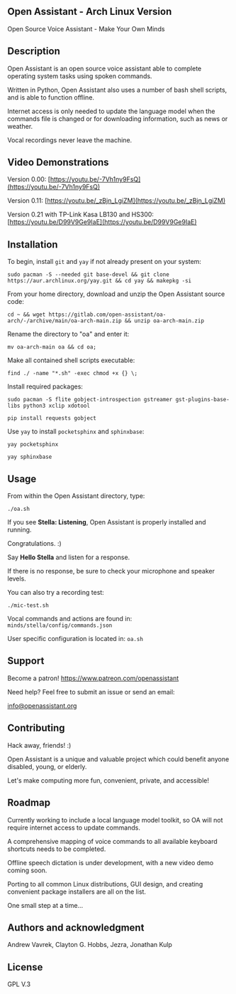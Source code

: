 ## Open Assistant - Arch Linux Version
Open Source Voice Assistant - Make Your Own Minds

## Description
Open Assistant is an open source voice assistant able to complete operating system tasks using spoken commands.

Written in Python, Open Assistant also uses a number of bash shell scripts, and is able to function offline. 

Internet access is only needed to update the language model when the commands file is changed or for downloading information, such as news or weather. 

Vocal recordings never leave the machine.

## Video Demonstrations
Version 0.00:
[https://youtu.be/-7Vh1ny9FsQ](https://youtu.be/-7Vh1ny9FsQ)

Version 0.11:
[https://youtu.be/_zBjn_LgiZM](https://youtu.be/_zBjn_LgiZM)

Version 0.21 with TP-Link Kasa LB130 and HS300:
[https://youtu.be/D99V9Ge9IaE](https://youtu.be/D99V9Ge9IaE)

## Installation
To begin, install ``git`` and ``yay`` if not already present on your system:

```
sudo pacman -S --needed git base-devel && git clone https://aur.archlinux.org/yay.git && cd yay && makepkg -si
```

From your home directory, download and unzip the Open Assistant source code:

```
cd ~ && wget https://gitlab.com/open-assistant/oa-arch/-/archive/main/oa-arch-main.zip && unzip oa-arch-main.zip
```

Rename the directory to "oa" and enter it:
```
mv oa-arch-main oa && cd oa;
```

Make all contained shell scripts executable:
```
find ./ -name "*.sh" -exec chmod +x {} \;
```

Install required packages:
```
sudo pacman -S flite gobject-introspection gstreamer gst-plugins-base-libs python3 xclip xdotool
```
```
pip install requests gobject
```

Use ``yay`` to install ``pocketsphinx`` and ``sphinxbase``:
```
yay pocketsphinx
```
```
yay sphinxbase
```

## Usage
From within the Open Assistant directory, type:
```
./oa.sh
```
If you see **Stella: Listening**, Open Assistant is properly installed and running.

Congratulations. :)

Say **Hello Stella** and listen for a response.

If there is no response, be sure to check your microphone and speaker levels.

You can also try a recording test:
```
./mic-test.sh
```
Vocal commands and actions are found in: `minds/stella/config/commands.json`

User specific configuration is located in: `oa.sh`

## Support
Become a patron! https://www.patreon.com/openassistant

Need help? Feel free to submit an issue or send an email:

[info@openassistant.org](info@openassistant.org)

## Contributing
Hack away, friends! :)

Open Assistant is a unique and valuable project which could benefit anyone disabled, young, or elderly.

Let's make computing more fun, convenient, private, and accessible!

## Roadmap
Currently working to include a local language model toolkit, so OA will not require internet access to update commands. 

A comprehensive mapping of voice commands to all available keyboard shortcuts needs to be completed.

Offline speech dictation is under development, with a new video demo coming soon.

Porting to all common Linux distributions, GUI design, and creating convenient package installers are all on the list.

One small step at a time...

## Authors and acknowledgment
Andrew Vavrek, Clayton G. Hobbs, Jezra, Jonathan Kulp

## License
GPL V.3
